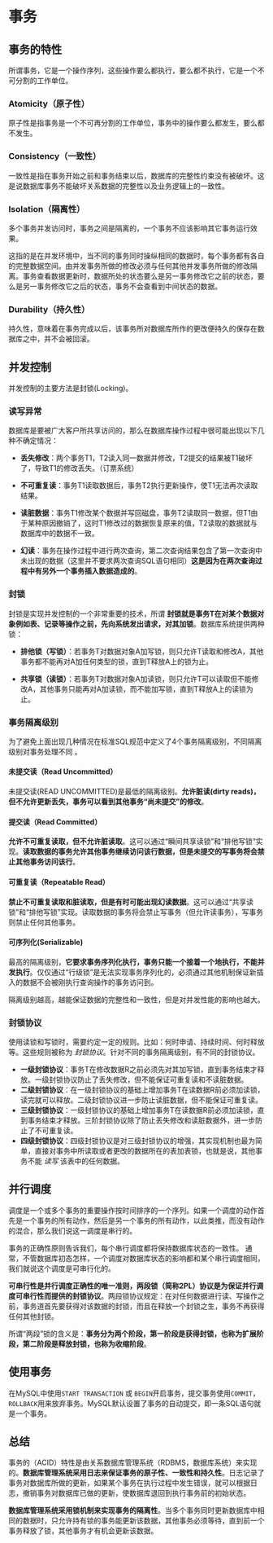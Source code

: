 # 事务

## 事务的特性

所谓事务，它是一个操作序列，这些操作要么都执行，要么都不执行，它是一个不可分割的工作单位。

### Atomicity（原子性）

 原子性是指事务是一个不可再分割的工作单位，事务中的操作要么都发生，要么都不发生。

### Consistency（一致性）

一致性是指在事务开始之前和事务结束以后，数据库的完整性约束没有被破坏。这是说数据库事务不能破坏关系数据的完整性以及业务逻辑上的一致性。

### Isolation（隔离性）

多个事务并发访问时，事务之间是隔离的，一个事务不应该影响其它事务运行效果。

这指的是在并发环境中，当不同的事务同时操纵相同的数据时，每个事务都有各自的完整数据空间。由并发事务所做的修改必须与任何其他并发事务所做的修改隔离。事务查看数据更新时，数据所处的状态要么是另一事务修改它之前的状态，要么是另一事务修改它之后的状态，事务不会查看到中间状态的数据。

### Durability（持久性）

 持久性，意味着在事务完成以后，该事务所对数据库所作的更改便持久的保存在数据库之中，并不会被回滚。

## 并发控制

并发控制的主要方法是封锁(Locking)。

### 读写异常

数据库是要被广大客户所共享访问的，那么在数据库操作过程中很可能出现以下几种不确定情况：

- **丢失修改**：两个事务T1，T2读入同一数据并修改，T2提交的结果被T1破坏了，导致T1的修改丢失。（订票系统）

- **不可重复读**：事务T1读取数据后，事务T2执行更新操作，使T1无法再次读取结果。

- **读脏数据**：事务T1修改某个数据并写回磁盘，事务T2读取同一数据，但T1由于某种原因撤销了，这时T1修改过的数据恢复原来的值，T2读取的数据就与数据库中的数据不一致。

- **幻读**：事务在操作过程中进行两次查询，第二次查询结果包含了第一次查询中未出现的数据（这里并不要求两次查询SQL语句相同）**这是因为在两次查询过程中有另外一个事务插入数据造成的**。


### 封锁

封锁是实现并发控制的一个非常重要的技术，所谓 **封锁就是事务T在对某个数据对象例如表、记录等操作之前，先向系统发出请求，对其加锁**。数据库系统提供两种锁：

  - **排他锁（写锁）**：若事务T对数据对象A加写锁，则只允许T读取和修改A，其他事务都不能再对A加任何类型的锁，直到T释放A上的锁为止。

  - **共享锁（读锁）**：若事务T对数据对象A加读锁，则只允许T可以读取但不能修改A，其他事务只能再对A加读锁，而不能加写锁，直到T释放A上的读锁为止。

### 事务隔离级别

为了避免上面出现几种情况在标准SQL规范中定义了4个事务隔离级别，不同隔离级别对事务处理不同 。

#### 未提交读（Read Uncommitted）

未提交读(READ UNCOMMITTED)是最低的隔离级别。**允许脏读(dirty reads)，但不允许更新丢失，事务可以看到其他事务“尚未提交”的修改**。

#### 提交读（Read Committed）

**允许不可重复读取，但不允许脏读取**。这可以通过“瞬间共享读锁”和“排他写锁”实现。**读取数据的事务允许其他事务继续访问该行数据，但是未提交的写事务将会禁止其他事务访问该行**。

#### 可重复读（Repeatable Read）

**禁止不可重复读取和脏读取，但是有时可能出现幻读数据**。这可以通过“共享读锁”和“排他写锁”实现。读取数据的事务将会禁止写事务（但允许读事务），写事务则禁止任何其他事务。

#### 可序列化(Serializable)

最高的隔离级别，**它要求事务序列化执行，事务只能一个接着一个地执行，不能并发执行**。仅仅通过“行级锁”是无法实现事务序列化的，必须通过其他机制保证新插入的数据不会被刚执行查询操作的事务访问到。

隔离级别越高，越能保证数据的完整性和一致性，但是对并发性能的影响也越大。

### 封锁协议

使用读锁和写锁时，需要约定一定的规则。比如：何时申请、持续时间、何时释放等。这些规则被称为 *封锁协议*。针对不同的事务隔离级别，有不同的封锁协议。

  - **一级封锁协议**：事务T在修改数据R之前必须先对其加写锁，直到事务结束才释放。一级封锁协议防止了丢失修改，但不能保证可重复读和不读脏数据。
  - **二级封锁协议**：在一级封锁协议的基础上增加事务T在读数据R前必须加读锁，读完就可以释放。二级封锁协议进一步防止读脏数据，但不能保证可重复读。
  - **三级封锁协议**：一级封锁协议的基础上增加事务T在读数据R前必须加读锁，直到事务结束才释放。三阶封锁协议除了防止丢失修改和读脏数据外，进一步防止了不可重复读。
  - **四级封锁协议**：四级封锁协议是对三级封锁协议的增强，其实现机制也最为简单，直接对事务中所读取或者更改的数据所在的表加表锁，也就是说，其他事务不能 *读写* 该表中的任何数据。

## 并行调度

调度是一个或多个事务的重要操作按时间排序的一个序列。如果一个调度的动作首先是一个事务的所有动作，然后是另一个事务的所有动作，以此类推，而没有动作的混合，那么我们说这一调度是串行的。

事务的正确性原则告诉我们，每个串行调度都将保持数据库状态的一致性。 通常，不管数据库初态怎样，一个调度对数据库状态的影响都和某个串行调度相同，我们就说这个调度是可串行化的。

**可串行性是并行调度正确性的唯一准则，两段锁（简称2PL）协议是为保证并行调度可串行性而提供的封锁协议**。两段锁协议规定：在对任何数据进行读、写操作之前，事务道首先要获得对该数据的封锁，而且在释放一个封锁之生，事务不再获得任何其他封锁。

所谓“两段”锁的含义是：**事务分为两个阶段，第一阶段是获得封锁，也称为扩展阶段，第二阶段是释放封锁，也称为收缩阶段**。

## 使用事务

在MySQL中使用`START TRANSACTION` 或 `BEGIN`开启事务，提交事务使用`COMMIT`，`ROLLBACK`用来放弃事务。MySQL默认设置了事务的自动提交，即一条SQL语句就是一个事务。

## 总结

事务的（ACID）特性是由关系数据库管理系统（RDBMS，数据库系统）来实现的。**数据库管理系统采用日志来保证事务的原子性、一致性和持久性**。日志记录了事务对数据库所做的更新，如果某个事务在执行过程中发生错误，就可以根据日志，撤销事务对数据库已做的更新，使数据库退回到执行事务前的初始状态。

**数据库管理系统采用锁机制来实现事务的隔离性**。当多个事务同时更新数据库中相同的数据时，只允许持有锁的事务能更新该数据，其他事务必须等待，直到前一个事务释放了锁，其他事务才有机会更新该数据。
